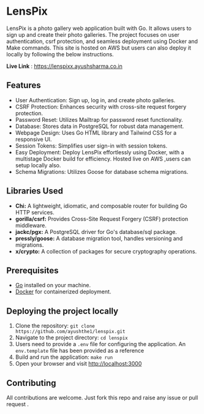 # LensPix

LensPix is a photo gallery web application built with Go. It allows users to sign up and create their photo galleries. The project focuses on user authentication, csrf protection, and seamless deployment using Docker and Make commands. This site is hosted on AWS but users can also deploy it locally by following the below instructions.

 **Live Link** : https://lenspixx.ayushsharma.co.in


## Features

- User Authentication: Sign up, log in, and create photo galleries.
- CSRF Protection: Enhances security with cross-site request forgery protection.
- Password Reset: Utilizes Mailtrap for password reset functionality.
- Database: Stores data in PostgreSQL for robust data management.
- Webpage Design: Uses Go HTML library and Tailwind CSS for a responsive UI.
- Session Tokens: Simplifies user sign-in with session tokens.
- Easy Deployment: Deploy LensPix effortlessly using Docker, with a multistage Docker build for efficiency. Hosted live on AWS ,users can setup locally also.
- Schema Migrations: Utilizes Goose for database schema migrations.

## Libraries Used

- **Chi:** A lightweight, idiomatic, and composable router for building Go HTTP services.
- **gorilla/csrf:** Provides Cross-Site Request Forgery (CSRF) protection middleware.
- **jackc/pgx:** A PostgreSQL driver for Go's database/sql package.
- **pressly/goose:** A database migration tool, handles versioning and migrations.
- **x/crypto:** A collection of packages for secure cryptography operations.

## Prerequisites

- [Go](https://golang.org/dl/) installed on your machine.
- [Docker](https://www.docker.com/) for containerized deployment.

## Deploying the project locally

1. Clone the repository: `git clone https://github.com/ayushthe1/lenspix.git`
2. Navigate to the project directory: `cd lenspix`
3. Users need to provide a `.env` file for configuring the application. An `env.template` file has   been provided as a reference
3. Build and run the application: `make run`
4. Open your browser and visit [http://localhost:3000](http://localhost:3000)


## Contributing

All contributions are welcome. Just fork this repo and raise any issue or pull request .
